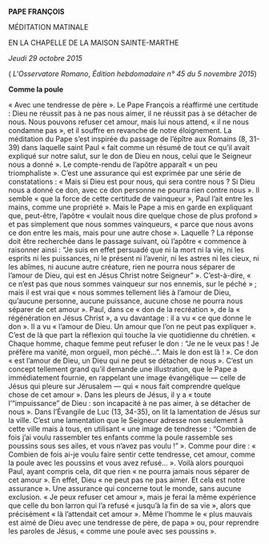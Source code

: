 **PAPE FRANÇOIS**

MÉDITATION MATINALE

EN LA CHAPELLE DE LA MAISON SAINTE-MARTHE

*Jeudi 29 octobre 2015*

( *L'Osservatore Romano*, *Édition hebdomadaire n° 45 du 5 novembre 2015*)

**Comme la poule**

« Avec une tendresse de père ». Le Pape François a réaffirmé une certitude : Dieu ne réussit pas à ne pas nous aimer, il ne réussit pas à se détacher de nous. Nous pouvons refuser cet amour, mais lui nous attend, « il ne nous condamne pas », et il souffre en revanche de notre éloignement. La méditation du Pape s’est inspirée du passage de l’épître aux Romains (8, 31-39) dans laquelle saint Paul « fait comme un résumé de tout ce qu’il avait expliqué sur notre salut, sur le don de Dieu en nous, celui que le Seigneur nous a donné ». Le compte-rendu de l’apôtre apparaît « un peu triomphaliste ». C’est une assurance qui est exprimée par une série de constatations : « Mais si Dieu est pour nous, qui sera contre nous ? Si Dieu nous a donné ce don, avec ce don personne ne pourra rien contre nous ». Il semble « que la force de cette certitude de vainqueur », Paul l’ait entre les mains, comme une propriété ». Mais le Pape a mis en garde en expliquant que, peut-être, l’apôtre « voulait nous dire quelque chose de plus profond » et pas simplement que nous sommes vainqueurs, « parce que nous avons ce don entre les mais, mais pour une autre chose ». Laquelle ? La réponse doit être recherchée dans le passage suivant, où l’apôtre « commence à raisonner ainsi : “Je suis en effet persuadé que ni la mort ni la vie, ni les esprits ni les puissances, ni le présent ni l’avenir, ni les astres ni les cieux, ni les abîmes, ni aucune autre créature, rien ne pourra nous séparer de l’amour de Dieu, qui est en Jésus Christ notre Seigneur” ». C’est-à-dire, « ce n’est pas que nous sommes vainqueur sur nos ennemis, sur le péché » ; mais il est vrai que « nous sommes tellement liés à l’amour de Dieu, qu’aucune personne, aucune puissance, aucune chose ne pourra nous séparer de cet amour ». Paul, dans ce « don de la recréation », de la « régénération en Jésus Christ », a vu davantage : il a vu « ce que donne le don ». Il a vu « l’amour de Dieu. Un amour que l’on ne peut pas expliquer ». C’est de là que part la réflexion qui touche la vie quotidienne du chrétien. « Chaque homme, chaque femme peut refuser le don : “Je ne le veux pas ! Je préfère ma vanité, mon orgueil, mon péché...”. Mais le don est là ! ». Ce don « est l’amour de Dieu, un Dieu qui ne peut se détacher de nous ». C’est un concept tellement grand qu’il demande une illustration, que le Pape a immédiatement fournie, en rappelant une image évangélique — celle de Jésus qui pleure sur Jérusalem — qui « nous fait comprendre quelque chose de cet amour ». Dans les pleurs de Jésus, il y a « toute l’“impuissance” de Dieu : son incapacité à ne pas aimer, à se détacher de nous ». Dans l’Évangile de Luc (13, 34-35), on lit la lamentation de Jésus sur la ville. C’est une lamentation que le Seigneur adresse non seulement à cette ville mais à tous, en utilisant « une image de tendresse : “Combien de fois j’ai voulu rassembler tes enfants comme la poule rassemble ses poussins sous ses ailes, et vous n’avez pas voulu !” ». Comme pour dire : « Combien de fois ai-je voulu faire sentir cette tendresse, cet amour, comme la poule avec les poussins et vous avez refusé... ». Voilà alors pourquoi Paul, ayant compris cela, dit que rien « ne pourra jamais nous séparer de cet amour ». En effet, Dieu « ne peut pas ne pas aimer. Et cela est notre assurance ». Une assurance qui concerne tout le monde, sans aucune exclusion. « Je peux refuser cet amour », mais je ferai la même expérience que celle du bon larron qui l’a refusé « jusqu’à la fin de sa vie », alors que précisément « là l’attendait cet amour ». Même l’homme le « plus mauvais est aimé de Dieu avec une tendresse de père, de papa » ou, pour reprendre les paroles de Jésus, « comme une poule avec ses poussins ».